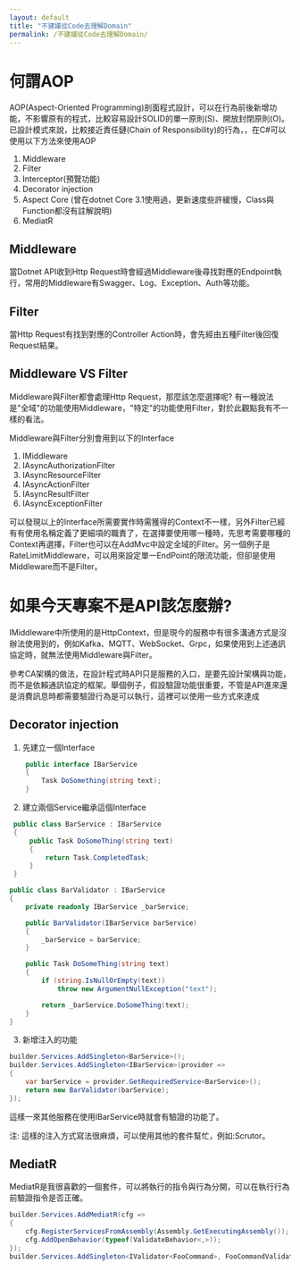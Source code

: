 ```yaml
---
layout: default
title: "不建議從Code去理解Domain"
permalink: /不建議從Code去理解Domain/
---
```


# 何謂AOP
AOP(Aspect-Oriented Programming)剖面程式設計，可以在行為前後新增功能，不影響原有的程式，比較容易設計SOLID的單一原則(S)、開放封閉原則(O)。已設計模式來說，比較接近責任鏈(Chain of Responsibility)的行為，，在C#可以使用以下方法來使用AOP
1. Middleware
2. Filter
3. Interceptor(預覽功能)
4. Decorator injection
5. Aspect Core (曾在dotnet Core 3.1使用過，更新速度些許緩慢，Class與Function都沒有註解說明)
6. MediatR

## Middleware
當Dotnet API收到Http Request時會經過Middleware後尋找對應的Endpoint執行，常用的Middleware有Swagger、Log、Exception、Auth等功能。

## Filter
當Http Request有找到對應的Controller Action時，會先經由五種Filter後回復Request結果。

## Middleware VS Filter
Middleware與Filter都會處理Http Request，那麼該怎麼選擇呢? 有一種說法是"全域"的功能使用Middleware，"特定"的功能使用Filter，對於此觀點我有不一樣的看法。

Middleware與Filter分別會用到以下的Interface
1. IMiddleware
2. IAsyncAuthorizationFilter
3. IAsyncResourceFilter
4. IAsyncActionFilter
5. IAsyncResultFilter
6. IAsyncExceptionFilter

可以發現以上的Interface所需要實作時需獲得的Context不一樣，另外Filter已經有有使用名稱定義了更細項的職責了，在選擇要使用哪一種時，先思考需要哪種的Context再選擇，Filter也可以在AddMvc中設定全域的Filter。另一個例子是RateLimitMiddleware，可以用來設定單一EndPoint的限流功能，但卻是使用Middleware而不是Filter。

# 如果今天專案不是API該怎麼辦?
IMiddleware中所使用的是HttpContext，但是現今的服務中有很多溝通方式是沒辦法使用到的，例如Kafka、MQTT、WebSocket、Grpc，如果使用到上述通訊協定時，就無法使用Middleware與Filter。

參考CA架構的做法，在設計程式時API只是服務的入口，是要先設計架構與功能，而不是依賴通訊協定的框架。舉個例子，假設驗證功能很重要，不管是API進來還是消費訊息時都需要驗證行為是可以執行，這裡可以使用一些方式來達成

## Decorator injection
1. 先建立一個Interface
``` csharp
    public interface IBarService
    {
        Task DoSomething(string text);
    }
```

2. 建立兩個Service繼承這個Interface
``` csharp
 public class BarService : IBarService
 {
     public Task DoSomeThing(string text)
     {
         return Task.CompletedTask;
     }
 }
```

``` csharp
public class BarValidator : IBarService
{
    private readonly IBarService _barService;

    public BarValidator(IBarService barService)
    {
        _barService = barService;
    }

    public Task DoSomeThing(string text)
    {
        if (string.IsNullOrEmpty(text))
            throw new ArgumentNullException("text");

        return _barService.DoSomeThing(text);
    }
}
```

3. 新增注入的功能
``` csharp
builder.Services.AddSingleton<BarService>();
builder.Services.AddSingleton<IBarService>(provider =>
{
    var barService = provider.GetRequiredService<BarService>();
    return new BarValidator(barService);
});
```

這樣一來其他服務在使用IBarService時就會有驗證的功能了。

注: 這樣的注入方式寫法很麻煩，可以使用其他的套件幫忙，例如:Scrutor。

## MediatR
MediatR是我很喜歡的一個套件，可以將執行的指令與行為分開，可以在執行行為前驗證指令是否正確。
``` csharp
builder.Services.AddMediatR(cfg =>
{
    cfg.RegisterServicesFromAssembly(Assembly.GetExecutingAssembly());
    cfg.AddOpenBehavior(typeof(ValidateBehavior<,>));
});
builder.Services.AddSingleton<IValidator<FooCommand>, FooCommandValidator>();
```